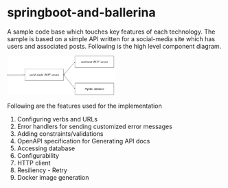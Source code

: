 # springboot-and-ballerina

A sample code base which touches key features of each technology. The sample is based on a simple API written for a social-media site which has users and associated posts. Following is the high level component diagram.

<img src="springboot-and-ballerina.png" alt="drawing" width='250'/>

Following are the features used for the implementation

1. Configuring verbs and URLs
2. Error handlers for sending customized error messages
3. Adding constraints/validations
4. OpenAPI specification for Generating API docs
5. Accessing database
6. Configurability
7. HTTP client 
8. Resiliency - Retry
9. Docker image generation